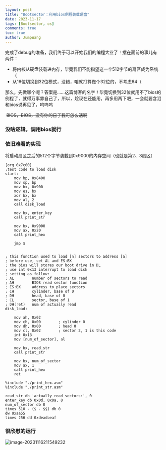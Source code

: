 ```yaml
---
layout: post
title: "Bootsector：利用bios例程装载硬盘"
date: 2023-11-17
tags: [Bootsector, os]
comments: true
toc: true
author: JumpWang
---
```


​		完成了debug的准备，我们终于可以开始我们的编程大业了！摆在面前的事儿有两件：

- 将内核从硬盘装载进内存，毕竟我们不能指望这一个512字节的扇区成为系统（
- 从16位切换到32位模式，没错，咱就打算做个32位的，不考虑64（

​		那么，先做哪个呢？答案是......这篇博客的名字！毕竟切换到32位就用不了bios的例程了，就得万事靠自己了，所以，趁现在还能用，再多用两下吧，一会就要含泪和bios说再见了，呜呜呜

​		~~BIOS，BIOS，没有你的日子我可怎么活啊~~

### 没啥逻辑，调用bios就行

### 依旧难看的实现

​		将启动扇区之后的512个字节装载到0x9000的内存空间（也就是第2、3扇区）

```assembly
[org 0x7c00]
;test code to load disk
start:
	mov bp, 0x8400
	mov sp, bp
	mov bx, 0x900
	mov es, bx
	xor bx, bx
	mov al, 2
	call disk_load

	mov bx, enter_key
	call print_str

	mov bx, 0x9000
	mov ax, 0x20
	call print_hex

	jmp $


; this function used to load [n] sectors to address [a]
; before use, set AL and ES:BX
; the bios will stores our boot drive in DL
; use int 0x13 interrupt to load disk
; setting as follow:
; AL		number of sectors to read
; AH		BIOS read sector function
; ES:BX 	address to place sectors
; CH		cylinder, base of 0
; DH		head, base of 0
; CL 		sector, base of 1
; DH(ret)	num of actually read
disk_load:
	
	mov ah, 0x02
	mov ch, 0x00 		; cylinder 0
	mov dh, 0x00 		; head 0
	mov cl, 0x02		; sector 2, 1 is this code 
	int 0x13
	mov [num_of_sector], al

	mov bx, read_str
	call print_str
	
	mov bx, num_of_sector
	mov ax, 1
	call print_hex
	ret

%include "./print_hex.asm"
%include "./print_str.asm"
	
read_str db 'actually read sectors:', 0
enter_key db 0x0d, 0x0a, 0
num_of_sector db 0
times 510 - ($ - $$) db 0
dw 0xaa55
times 256 dd 0xdeadbeaf
```

### 很欣慰的运行

![image-20231116211549232](https://picgo-111.oss-cn-beijing.aliyuncs.com/img/202311191716803.png)
